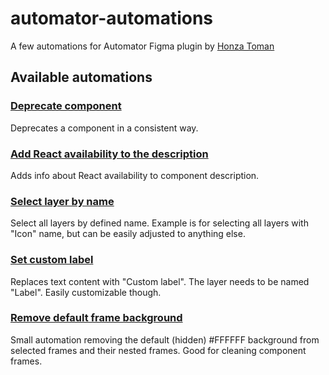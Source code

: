 # automator-automations

A few automations for Automator Figma plugin by [Honza Toman](https://twitter.com/HonzaTmn)

## Available automations

### [Deprecate component](https://github.com/honzatmn/automator-automations/blob/main/automations/deprecate-components.json)

Deprecates a component in a consistent way.

### [Add React availability to the description](https://github.com/honzatmn/automator-automations/blob/main/automations/add-react-info.json)

Adds info about React availability to component description.

### [Select layer by name](https://github.com/honzatmn/automator-automations/blob/main/automations/select-layers-by-name.json)

Select all layers by defined name.
Example is for selecting all layers with "Icon" name, but can be easily adjusted to anything else.

### [Set custom label](https://github.com/honzatmn/automator-automations/blob/main/automations/select-custom-label.json)

Replaces text content with "Custom label". The layer needs to be named "Label". Easily customizable though.

### [Remove default frame background](https://github.com/honzatmn/automator-automations/blob/main/automations/remove-default-background.json)

Small automation removing the default (hidden) #FFFFFF background from selected frames and their nested frames. Good for cleaning component frames.
